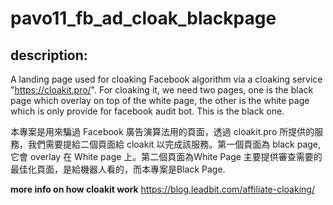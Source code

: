 # pavo11_fb_ad_cloak_blackpage

## description:
A landing page used for cloaking Facebook algorithm via a cloaking service "https://cloakit.pro/". For cloaking it, we need two pages, one is the black page which overlay on top of the white page, the other is the white page which is only provide for facebook audit bot.  This is the black one.

本專案是用來騙過 Facebook 廣告演算法用的頁面，透過 cloakit.pro 所提供的服務，我們需要提給二個頁面給 cloakit 以完成該服務。第一個頁面為 black page, 它會 overlay 在 White page 上。第二個頁面為White Page 主要提供審查需要的最佳化頁面，是給機器人看的，而本專案是Black Page.

**more info on how cloakit work**
https://blog.leadbit.com/affiliate-cloaking/
